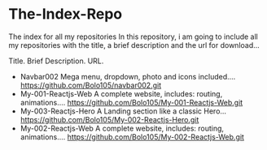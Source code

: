 # The-Index-Repo
The index for all my repositories
In this repository, i am going to include all my repositories with the title, a brief description and the url for download...

Title.                    Brief Description.                                               URL.
- Navbar002               Mega menu, dropdown, photo and icons included....                https://github.com/Bolo105/navbar002.git
- My-001-Reactjs-Web      A complete website, includes: routing, animations....            https://github.com/Bolo105/My-001-Reactjs-Web.git
- My-003-Reactjs-Hero     A Landing section like a classic Hero...                         https://github.com/Bolo105/My-002-Reactjs-Hero.git
- My-002-Reactjs-Web      A complete website, includes: routing, animations....            https://github.com/Bolo105/My-002-Reactjs-Web.git

